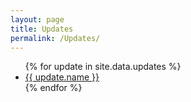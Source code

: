 ```yaml
---
layout: page
title: Updates
permalink: /Updates/
---
```


<ul>
{% for update in site.data.updates %}
  <li>
    <a href="https://github.com/{{ update.github }}">
      {{ update.name }}
    </a>
  </li>
{% endfor %}
</ul>
